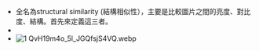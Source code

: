 - 全名為structural similarity (結構相似性），主要是比較圖片之間的亮度、對比度、結構。首先來定義這三者。
-
- ![1 QvH19m4o_5l_JGQfsjS4VQ.webp](../assets/1_QvH19m4o_5l_JGQfsjS4VQ_1706445993583_0.webp)